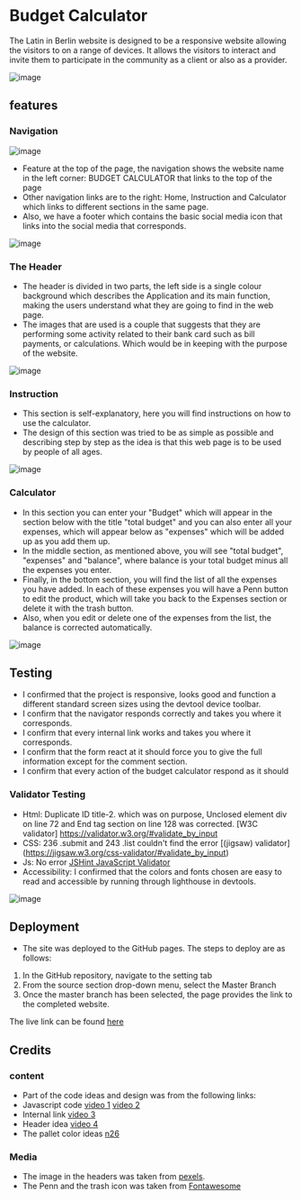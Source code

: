 # Budget Calculator

The Latin in Berlin website is designed to be a responsive website allowing the visitors to on a range of devices. It allows the visitors to interact and invite them to participate in the community as a client or also as a provider.

![image](https://github.com/iweinacker/budgetapp/assets/130374663/44dc47f1-93ec-4205-a3f2-36b70a0eb9a2)



## features

### Navigation
![image](https://github.com/iweinacker/budgetapp/assets/130374663/d7c2f7db-12e5-47db-9156-3091d12f3fb0)


- Feature at the top of the page, the navigation shows the website name in the left corner: BUDGET CALCULATOR that links to the top of the page
- Other navigation links are to the right: Home, Instruction and Calculator which links to different sections in the same page.
- Also, we have a footer which contains the basic social media icon that links into the social media that corresponds.

![image](https://github.com/iweinacker/latinb/assets/130374663/2a193d58-c3db-494b-8354-25e356a424f2)


### The Header

- The header is divided in two parts, the left side is a single colour background which describes the Application and its main function, making the users understand what they are going to find in the web page. 
- The images that are used is a couple that suggests that they are performing some activity related to their bank card such as bill payments, or calculations. Which would be in keeping with the purpose of the website.

![image](https://github.com/iweinacker/budgetapp/assets/130374663/1ec1b39f-2ed6-439f-bbee-c3f416aaf5df)



### Instruction

- This section is self-explanatory, here you will find instructions on how to use the calculator.
- The design of this section was tried to be as simple as possible and describing step by step as the idea is that this web page is to be used by people of all ages.

![image](https://github.com/iweinacker/budgetapp/assets/130374663/f94423e7-13fb-49f1-a3c6-6054e16ce4eb)


### Calculator 

- In this section you can enter your "Budget" which will appear in the section below with the title "total budget" and you can also enter all your expenses, which will appear below as "expenses" which will be added up as you add them up.
- In the middle section, as mentioned above, you will see "total budget", "expenses" and "balance", where balance is your total budget minus all the expenses you enter. 
- Finally, in the bottom section, you will find the list of all the expenses you have added.  In each of these expenses you will have a Penn button to edit the product, which will take you back to the Expenses section or delete it with the trash button.
- Also, when you edit or delete one of the expenses from the list, the balance is corrected automatically.


![image](https://github.com/iweinacker/budgetapp/assets/130374663/dae947a2-e676-42b1-b452-34b5404d0ee3)



## Testing

- I confirmed that the project is responsive, looks good and function a different standard screen sizes using the devtool device toolbar.
- I confirm that the navigator responds correctly and takes you where it corresponds.
- I confirm that every internal link works and takes you where it corresponds.
- I confirm that the form react at it should force you to give the full information except for the comment section.
- I confirm that every action of the budget calculator respond as it should

### Validator Testing

- Html:  Duplicate ID title-2. which was on purpose, Unclosed element div on line 72 and End tag section on line 128 was corrected. [W3C validator] https://validator.w3.org/#validate_by_input
- CSS: 236	.submit and 243	.list couldn't find the error [(jigsaw) validator] (https://jigsaw.w3.org/css-validator/#validate_by_input)
- Js: No error [JSHint JavaScript Validator](https://jshint.com/)
- Accessibility: I confirmed that the colors and fonts chosen are easy to read and accessible by running through lighthouse in devtools.

![image](https://github.com/iweinacker/latinb/assets/130374663/36d65a36-ba58-4237-9aa6-8611316f0b41)


## Deployment

- The site was deployed to the GitHub pages. The steps to deploy are as follows:
1. In the GitHub repository, navigate to the setting tab
2. From the source section drop-down menu, select the Master Branch
3. Once the master branch has been selected, the page provides the link to the completed website.

The live link can be found [here](https://iweinacker.github.io/budgetapp/)

## Credits

### content
- Part of the code ideas and design was from the following links:
- Javascript code [video 1](https://www.youtube.com/watch?v=jSBGBsJSXeU&t=1151s) [video 2](https://www.youtube.com/watch?v=8EYhsctbza0&t=210s)
- Internal link [video 3](https://www.google.com/search?q=como+linkear+una+una+parte+de+tu+pagina+al+navegador+html&rlz=1C1ALOY_esCL1016CL1016&sxsrf=APwXEdfdfAiJ0M7ltLgDSlZJ-LfjSuiS8A:1685531640227&source=lnms&tbm=vid&sa=X&ved=2ahUKEwjomrHVtp__AhUkuaQKHY3tBT8Q_AUoAXoECAEQAw&biw=1280&bih=569&dpr=1.5#fpstate=ive&vld=cid:2c27952e,vid:S1_WenGOk1Q)
- Header idea [video 4](https://www.youtube.com/watch?v=P09qW9k0vKE)
- The pallet color ideas [n26](https://n26.com/en-es/monthly-budget-calculator)

### Media 
- The image in the headers was taken from [pexels](https://www.pexels.com/).
- The Penn and the trash icon was taken from [Fontawesome](https://fontawesome.com/)

